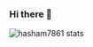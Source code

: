 ### Hi there 👋

<img align="left" alt="hasham7861 stats" src="https://github-readme-stats.vercel.app/api?username=hasham7861&show_icons=true&hide_border=true"/>
